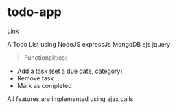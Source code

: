 # todo-app
[Link](https://todo-list-million.herokuapp.com/)


A Todo List using NodeJS expressJs MongoDB ejs jquery
>Functionalities:
* Add a task (set a due date, category)
* Remove task
* Mark as completed


All features are implemented using ajax calls
